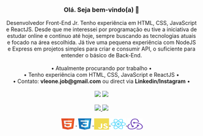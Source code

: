  <div align="center">
 
 ### Olá. Seja bem-vindo(a) 👋

<div align="center">
Desenvolvedor Front-End Jr. Tenho experiência em HTML, CSS, JavaScript e ReactJS. Desde que me interessei por programação eu tive a iniciativa de estudar online e    continuo até hoje, sempre buscando as tecnologias atuais e focado na área escolhida. Já tive uma pequena experiência com NodeJS e Express em projetos simples para criar e consumir API, o suficiente para entender o básico de Back-End.
</div><br/>
 
<div>
•  Atualmente procurando por trabalho •<br/>
•  Tenho experiência com HTML, CSS, JavaScript e ReactJS •<br/>
•  Contato: <b>vleone.job@gmail.com</b> ou direct via <b>Linkedin/Instagram</b> •<br/>
</div>
 
<br/>
 
<div> 
<a href="https://www.linkedin.com/in/vitor-leone-cezar/" target="_blank"><img src="https://img.shields.io/badge/-LinkedIn-%230077B5?style=for-the-badge&logo=linkedin&logoColor=white" target="_blank"></a>
<a href="https://instagram.com/vitorleonevt" target="_blank"><img src="https://img.shields.io/badge/-Instagram-%23E4405F?style=for-the-badge&logo=instagram&logoColor=white" target="_blank"></a> 
</div><br/>

<div>
<a href="https://github.com/vleonecezar">
<img height="160em" src="https://github-readme-stats.vercel.app/api?username=vleonecezar&show_icons=true&theme=dark&include_all_commits=true&count_private=true"/>
<img height="160em" src="https://github-readme-stats.vercel.app/api/top-langs/?username=vleonecezar&layout=compact&langs_count=7&theme=dark"/>
</div><br/>

<div>
<a href="">
<img align="center" alt="Vitor-HTML" height="30" width="40" src="https://raw.githubusercontent.com/devicons/devicon/master/icons/html5/html5-original.svg">
</a>
<a href="">
<img align="center" alt="Vitor-CSS" height="30" width="40" src="https://raw.githubusercontent.com/devicons/devicon/master/icons/css3/css3-original.svg">
</a>
<a href="">
<img align="center" alt="Vitor-Js" height="30" width="40" src="https://raw.githubusercontent.com/devicons/devicon/master/icons/javascript/javascript-plain.svg">
</a>
<a href="">
<img align="center" alt="Vitor-React" height="30" width="40" src="https://raw.githubusercontent.com/devicons/devicon/master/icons/react/react-original.svg">
</a>
 <a href="">
<img align="center" alt="Vitor-React" height="30" width="40" src="https://raw.githubusercontent.com/devicons/devicon/master/icons/redux/redux-original.svg">
</a>
</div>
 
</div>



